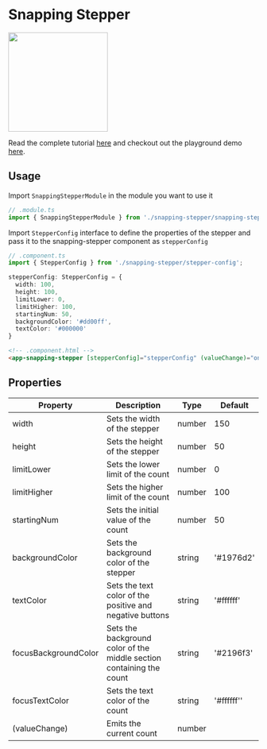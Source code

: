 # Snapping Stepper

<img src="https://github.com/williamjuan027/nativescript-ui-components/blob/master/screenshots/snapping-stepper.gif" width="200">

Read the complete tutorial [here](https://nativescripting.com/posts/snapping-stepper-tutorial) and checkout out the playground demo [here](https://play.nativescript.org/?template=play-ng&id=6wCQbR&v=1).

## Usage
Import `SnappingStepperModule` in the module you want to use it  
```ts
// .module.ts
import { SnappingStepperModule } from './snapping-stepper/snapping-stepper.module';
```

Import `StepperConfig` interface to define the properties of the stepper and pass it to the snapping-stepper component as `stepperConfig`  
```ts
// .component.ts
import { StepperConfig } from './snapping-stepper/stepper-config';

stepperConfig: StepperConfig = {
  width: 100,
  height: 100,
  limitLower: 0,
  limitHigher: 100,
  startingNum: 50,
  backgroundColor: '#dd00ff',
  textColor: '#000000'
}
```  

```html
<!-- .component.html -->
<app-snapping-stepper [stepperConfig]="stepperConfig" (valueChange)="onStepperValueChange($event)"></app-snapping-stepper>
```

## Properties

| Property              | Description                                                                    | Type | Default                                                                                                 |
| --------------------- | ------------------------------------------------------------------------------ | ---------------------------------------------------------------------------------------------------- | --------- |
| width | Sets the width of the stepper | number | 150 |
| height | Sets the height of the stepper | number | 50 |
| limitLower | Sets the lower limit of the count | number | 0 |
| limitHigher | Sets the higher limit of the count | number | 100 |
| startingNum | Sets the initial value of the count | number | 50 |
| backgroundColor | Sets the background color of the stepper | string | '#1976d2' |
| textColor | Sets the text color of the positive and negative buttons | string | '#ffffff' |
| focusBackgroundColor | Sets the background color of the middle section containing the count | string | '#2196f3' |
| focusTextColor | Sets the text color of the count | string | '#ffffff'' |
| (valueChange) | Emits the current count | number | |

